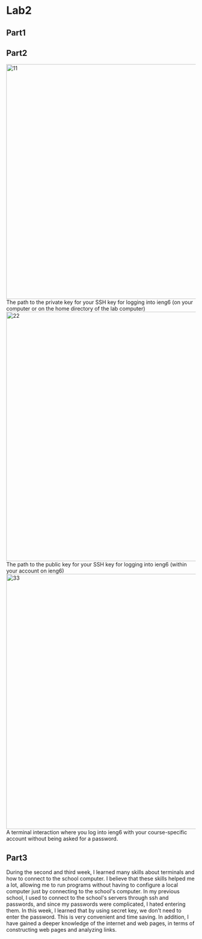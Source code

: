 # Lab2

## Part1

## Part2
<img width="624" alt="11" src="https://github.com/marksui/cse15l-lab-reports/assets/146782343/08f571cb-6af2-4467-b85e-e13b8882875e">
The path to the private key for your SSH key for logging into ieng6 (on your computer or on the home directory of the lab computer)

<img width="663" alt="22" src="https://github.com/marksui/cse15l-lab-reports/assets/146782343/aadc5b3e-cb71-471c-a914-d945c7865afc">
The path to the public key for your SSH key for logging into ieng6 (within your account on ieng6)

<img width="678" alt="33" src="https://github.com/marksui/cse15l-lab-reports/assets/146782343/16dfd893-b271-4005-a678-b4d924dd5e96">
A terminal interaction where you log into ieng6 with your course-specific account without being asked for a password.

## Part3
During the second and third week, I learned many skills about terminals and how to connect to the school computer. I believe that these skills helped me a lot, allowing me to run programs without having to configure a local computer just by connecting to the school's computer. In my previous school, I used to connect to the school's servers through ssh and passwords, and since my passwords were complicated, I hated entering them. In this week, I learned that by using secret key, we don't need to enter the password. This is very convenient and time saving. In addition, I have gained a deeper knowledge of the internet and web pages, in terms of constructing web pages and analyzing links.
